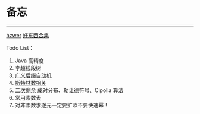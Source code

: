 # 备忘

---

[hzwer](http://hzwer.com/)
[好东西合集](https://codeforces.com/blog/entry/57282)

Todo List：
1. Java 高精度
2. 李超线段树
3. [广义后缀自动机](https://www.cnblogs.com/Xing-Ling/p/12038349.html)
4. [斯特林数相关](https://oi-wiki.org/math/combinatorics/stirling/)
5. [二次剩余](https://zhuanlan.zhihu.com/p/166123245) 成对分布、勒让德符号、Cipolla 算法
6. 常用素数表
7. 对非素数求逆元一定要扩欧不要快速幂！